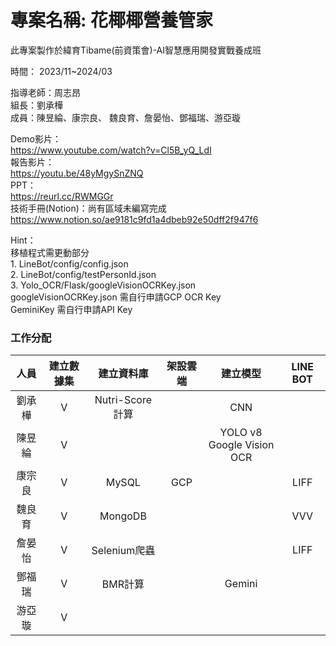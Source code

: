 # 專案名稱: 花椰椰營養管家
此專案製作於緯育Tibame(前資策會)-AI智慧應用開發實戰養成班

時間： 2023/11~2024/03

指導老師：周志昂<br>
組長：劉承樺<br>
成員：陳昱綸、康宗良、 魏良育、詹晏怡、鄧福瑞、游亞璇<br>

Demo影片：<br>
    https://www.youtube.com/watch?v=Cl5B_yQ_LdI<br>
報告影片：<br>
    https://youtu.be/48yMgySnZNQ<br>
PPT：<br>
    https://reurl.cc/RWMGGr <br>
技術手冊(Notion)：尚有區域未編寫完成<br>
    https://www.notion.so/ae9181c9fd1a4dbeb92e50dff2f947f6<br>

Hint：<br>
    移植程式需更動部分<br>
    1. LineBot/config/config.json <br>
    2. LineBot/config/testPersonId.json <br>
    3. Yolo_OCR/Flask/googleVisionOCRKey.json <br>
    googleVisionOCRKey.json 需自行申請GCP OCR Key <br>
    GeminiKey 需自行申請API Key<br>

### 工作分配
|人員|建立數據集|建立資料庫|架設雲端|建立模型|LINE BOT|
|:--------:|:--------:|:----------:|:--------:|:----------:|:------------:|
|劉承樺|V|Nutri-Score計算| |CNN| |
|陳昱綸|V| | |YOLO v8<br>Google Vision OCR |
|康宗良|V|MySQL|GCP| |LIFF|
|魏良育|V|MongoDB| | |VVV|
|詹晏怡|V|Selenium爬蟲| | |LIFF|
|鄧福瑞|V|BMR計算| |Gemini| |
|游亞璇|V| | | | |
